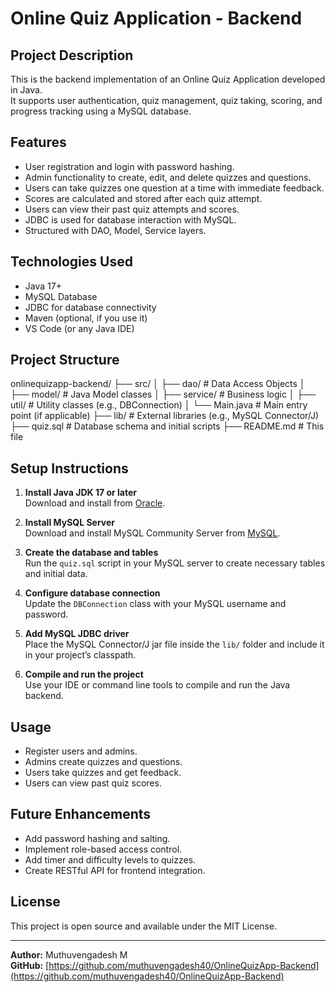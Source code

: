 # Online Quiz Application - Backend

## Project Description
This is the backend implementation of an Online Quiz Application developed in Java.  
It supports user authentication, quiz management, quiz taking, scoring, and progress tracking using a MySQL database.

## Features
- User registration and login with password hashing.
- Admin functionality to create, edit, and delete quizzes and questions.
- Users can take quizzes one question at a time with immediate feedback.
- Scores are calculated and stored after each quiz attempt.
- Users can view their past quiz attempts and scores.
- JDBC is used for database interaction with MySQL.
- Structured with DAO, Model, Service layers.

## Technologies Used
- Java 17+
- MySQL Database
- JDBC for database connectivity
- Maven (optional, if you use it)
- VS Code (or any Java IDE)

## Project Structure

onlinequizapp-backend/
├── src/
│ ├── dao/ # Data Access Objects
│ ├── model/ # Java Model classes
│ ├── service/ # Business logic
│ ├── util/ # Utility classes (e.g., DBConnection)
│ └── Main.java # Main entry point (if applicable)
├── lib/ # External libraries (e.g., MySQL Connector/J)
├── quiz.sql # Database schema and initial scripts
├── README.md # This file





## Setup Instructions

1. **Install Java JDK 17 or later**  
   Download and install from [Oracle](https://www.oracle.com/java/technologies/downloads/).

2. **Install MySQL Server**  
   Download and install MySQL Community Server from [MySQL](https://dev.mysql.com/downloads/mysql/).

3. **Create the database and tables**  
   Run the `quiz.sql` script in your MySQL server to create necessary tables and initial data.

4. **Configure database connection**  
   Update the `DBConnection` class with your MySQL username and password.

5. **Add MySQL JDBC driver**  
   Place the MySQL Connector/J jar file inside the `lib/` folder and include it in your project’s classpath.

6. **Compile and run the project**  
   Use your IDE or command line tools to compile and run the Java backend.

## Usage

- Register users and admins.
- Admins create quizzes and questions.
- Users take quizzes and get feedback.
- Users can view past quiz scores.

## Future Enhancements
- Add password hashing and salting.
- Implement role-based access control.
- Add timer and difficulty levels to quizzes.
- Create RESTful API for frontend integration.

## License
This project is open source and available under the MIT License.

---

**Author:** Muthuvengadesh M  
**GitHub:** [https://github.com/muthuvengadesh40/OnlineQuizApp-Backend](https://github.com/muthuvengadesh40/OnlineQuizApp-Backend)
